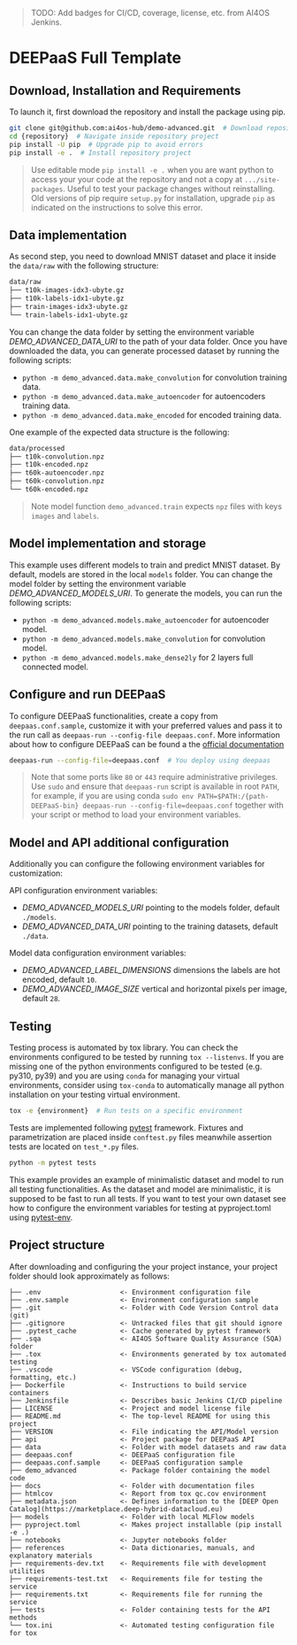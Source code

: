 > TODO: Add badges for CI/CD, coverage, license, etc. from AI4OS Jenkins.

# DEEPaaS Full Template

## Download, Installation and Requirements

To launch it, first download the repository and install the package using pip.

```bash
git clone git@github.com:ai4os-hub/demo-advanced.git  # Download repository
cd {repository}  # Navigate inside repository project
pip install -U pip  # Upgrade pip to avoid errors
pip install -e .  # Install repository project
```

> Use editable mode `pip install -e .` when you are want python to access your
> your code at the repository and not a copy at `.../site-packages`. Useful to
> test your package changes without reinstalling.
> Old versions of pip require `setup.py` for installation, upgrade `pip` as
> indicated on the instructions to solve this error.

## Data implementation

As second step, you need to download MNIST dataset and place it inside the
`data/raw` with the following structure:

```bash
data/raw
├── t10k-images-idx3-ubyte.gz
├── t10k-labels-idx1-ubyte.gz
├── train-images-idx3-ubyte.gz
└── train-labels-idx1-ubyte.gz
```

You can change the data folder by setting the environment variable
_DEMO_ADVANCED_DATA_URI_ to the path of your data folder.
Once you have downloaded the data, you can generate processed dataset by
running the following scripts:

- `python -m demo_advanced.data.make_convolution` for convolution training data.
- `python -m demo_advanced.data.make_autoencoder` for autoencoders training data.
- `python -m demo_advanced.data.make_encoded` for encoded training data.

One example of the expected data structure is the following:

```bash
data/processed
├── t10k-convolution.npz
├── t10k-encoded.npz
├── t60k-autoencoder.npz
├── t60k-convolution.npz
└── t60k-encoded.npz
```

> Note model function `demo_advanced.train` expects `npz` files with keys
> `images` and `labels`.

## Model implementation and storage

This example uses different models to train and predict MNIST dataset.
By default, models are stored in the local `models` folder. You can change
the model folder by setting the environment variable _DEMO_ADVANCED_MODELS_URI_.
To generate the models, you can run the following scripts:

- `python -m demo_advanced.models.make_autoencoder` for autoencoder model.
- `python -m demo_advanced.models.make_convolution` for convolution model.
- `python -m demo_advanced.models.make_dense2ly` for 2 layers full connected model.

## Configure and run DEEPaaS

To configure DEEPaaS functionalities, create a copy from `deepaas.conf.sample`,
customize it with your preferred values and pass it to the run call as
`deepaas-run --config-file deepaas.conf`.
More information about how to configure DEEPaaS can be found a the
[official documentation](https://docs.deep-hybrid-datacloud.eu/projects/deepaas/en/stable/install/configuration/index.html)

```bash
deepaas-run --config-file=deepaas.conf  # You deploy using deepaas
```

> Note that some ports like `80` or `443` require administrative privileges.
> Use `sudo` and ensure that `deepaas-run` script is available in root `PATH`,
> for example, if you are using conda
> `sudo env PATH=$PATH:/{path-DEEPaaS-bin} deepaas-run --config-file=deepaas.conf`
> together with your script or method to load your environment variables.

## Model and API additional configuration

Additionally you can configure the following environment variables for customization:

API configuration environment variables:

- _DEMO_ADVANCED_MODELS_URI_ pointing to the models folder, default `./models`.
- _DEMO_ADVANCED_DATA_URI_ pointing to the training datasets, default `./data`.

Model data configuration environment variables:

- _DEMO_ADVANCED_LABEL_DIMENSIONS_ dimensions the labels are hot encoded, default `10`.
- _DEMO_ADVANCED_IMAGE_SIZE_ vertical and horizontal pixels per image, default `28`.

## Testing

Testing process is automated by tox library. You can check the environments
configured to be tested by running `tox --listenvs`. If you are missing one
of the python environments configured to be tested (e.g. py310, py39) and
you are using `conda` for managing your virtual environments, consider using
`tox-conda` to automatically manage all python installation on your testing
virtual environment.

```bash
tox -e {environment}  # Run tests on a specific environment
```

Tests are implemented following [pytest](https://docs.pytest.org) framework.
Fixtures and parametrization are placed inside `conftest.py` files meanwhile
assertion tests are located on `test_*.py` files.

```bash
python -m pytest tests
```

This example provides an example of minimalistic dataset and model to run
all testing functionalities. As the dataset and model are minimalistic, it is
supposed to be fast to run all tests. If you want to test your own dataset
see how to configure the environment variables for testing at pyproject.toml
using [pytest-env](https://pypi.org/project/pytest-env/).

## Project structure

After downloading and configuring the your project instance, your project
folder should look approximately as follows:

```
├── .env                    <- Environment configuration file
├── .env.sample             <- Environment configuration sample
├── .git                    <- Folder with Code Version Control data (git)
├── .gitignore              <- Untracked files that git should ignore
├── .pytest_cache           <- Cache generated by pytest framework
├── .sqa                    <- AI4OS Software Quality Assurance (SQA) folder
├── .tox                    <- Environments generated by tox automated testing
├── .vscode                 <- VSCode configuration (debug, formatting, etc.)
├── Dockerfile              <- Instructions to build service containers
├── Jenkinsfile             <- Describes basic Jenkins CI/CD pipeline
├── LICENSE                 <- Project and model license file
├── README.md               <- The top-level README for using this project
├── VERSION                 <- File indicating the API/Model version
├── api                     <- Project package for DEEPaaS API
├── data                    <- Folder with model datasets and raw data
├── deepaas.conf            <- DEEPaaS configuration file
├── deepaas.conf.sample     <- DEEPaaS configuration sample
├── demo_advanced           <- Package folder containing the model code
├── docs                    <- Folder with documentation files
├── htmlcov                 <- Report from tox qc.cov environment
├── metadata.json           <- Defines information to the [DEEP Open Catalog](https://marketplace.deep-hybrid-datacloud.eu)
├── models                  <- Folder with local MLFlow models
├── pyproject.toml          <- Makes project installable (pip install -e .)
├── notebooks               <- Jupyter notebooks folder
├── references              <- Data dictionaries, manuals, and explanatory materials
├── requirements-dev.txt    <- Requirements file with development utilities
├── requirements-test.txt   <- Requirements file for testing the service
├── requirements.txt        <- Requirements file for running the service
├── tests                   <- Folder containing tests for the API methods
└── tox.ini                 <- Automated testing configuration file for tox
```
